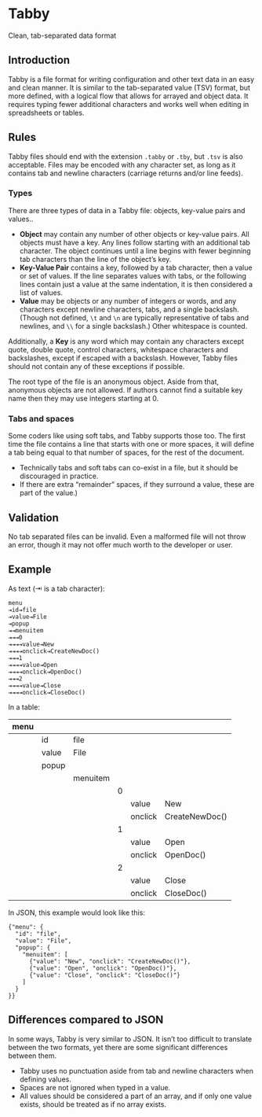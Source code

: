 # Tabby
Clean, tab-separated data format

## Introduction
Tabby is a file format for writing configuration and other text data in an easy and clean manner. It is similar to the tab-separated value (TSV) format, but more defined, with a logical flow that allows for arrayed and object data. It requires typing fewer additional characters and works well when editing in spreadsheets or tables.

## Rules
Tabby files should end with the extension `.tabby` or `.tby`, but `.tsv` is also acceptable. Files may be encoded with any character set, as long as it contains tab and newline characters (carriage returns and/or line feeds).

### Types
There are three types of data in a Tabby file: objects, key-value pairs and values..

* **Object** may contain any number of other objects or key-value pairs. All objects must have a key. Any lines follow starting with an additional tab character. The object continues until a line begins with fewer beginning tab characters than the line of the object’s key.
* **Key-Value Pair** contains a key, followed by a tab character, then a value or set of values. If the line separates values with tabs, or the following lines contain just a value at the same indentation, it is then considered a list of values.
* **Value** may be objects or any number of integers or words, and any characters except newline characters, tabs, and a single backslash. (Though not defined, `\t` and `\n` are typically representative of tabs and newlines, and `\\` for a single backslash.) Other whitespace is counted.

Additionally, a **Key** is any word which may contain any characters except quote, double quote, control characters, whitespace characters and backslashes, except if escaped with a backslash. However, Tabby files should not contain any of these exceptions if possible.

The root type of the file is an anonymous object. Aside from that, anonymous objects are not allowed. If authors cannot find a suitable key name then they may use integers starting at 0.

### Tabs and spaces
Some coders like using soft tabs, and Tabby supports those too. The first time the file contains a line that starts with one or more spaces, it will define a tab being equal to that number of spaces, for the rest of the document.

* Technically tabs and soft tabs can co-exist in a file, but it should be discouraged in practice.
* If there are extra “remainder” spaces, if they surround a value, these are part of the value.)

## Validation
No tab separated files can be invalid. Even a malformed file will not throw an error, though it may not offer much worth to the developer or user.

## Example
As text (⇥ is a tab character):

    menu
    ⇥id⇥file
    ⇥value⇥File
    ⇥popup
    ⇥⇥menuitem
    ⇥⇥⇥0
    ⇥⇥⇥⇥value⇥New
    ⇥⇥⇥⇥onclick⇥CreateNewDoc()
    ⇥⇥⇥1
    ⇥⇥⇥⇥value⇥Open
    ⇥⇥⇥⇥onclick⇥OpenDoc()
    ⇥⇥⇥2
    ⇥⇥⇥⇥value⇥Close
    ⇥⇥⇥⇥onclick⇥CloseDoc()

In a table:

| menu |       |          |   |         |                |
|------|-------|----------|---|---------|----------------|
|      | id    | file     |   |         |                |
|      | value | File     |   |         |                |
|      | popup |          |   |         |                |
|      |       | menuitem |   |         |                |
|      |       |          | 0 |         |                |
|      |       |          |   | value   | New            |
|      |       |          |   | onclick | CreateNewDoc() |
|      |       |          | 1 |         |                |
|      |       |          |   | value   | Open           |
|      |       |          |   | onclick | OpenDoc()      |
|      |       |          | 2 |         |                |
|      |       |          |   | value   | Close          |
|      |       |          |   | onclick | CloseDoc()     |
In JSON, this example would look like this:

    {"menu": {
      "id": "file",
      "value": "File",
      "popup": {
        "menuitem": [
          {"value": "New", "onclick": "CreateNewDoc()"},
          {"value": "Open", "onclick": "OpenDoc()"},
          {"value": "Close", "onclick": "CloseDoc()"}
        ]
      }
    }}

## Differences compared to JSON
In some ways, Tabby is very similar to JSON. It isn’t too difficult to translate between the two formats, yet there are some significant differences between them.

* Tabby uses no punctuation aside from tab and newline characters when defining values.
* Spaces are not ignored when typed in a value.
* All values should be considered a part of an array, and if only one value exists, should be treated as if no array exists.
